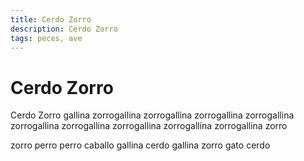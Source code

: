 ```yaml
---
title: Cerdo Zorro
description: Cerdo Zorro
tags: peces, ave
---
```


# Cerdo Zorro

Cerdo Zorro gallina zorrogallina zorrogallina zorrogallina zorrogallina zorrogallina zorrogallina zorrogallina zorrogallina zorrogallina zorro

zorro perro perro caballo gallina cerdo gallina zorro gato cerdo